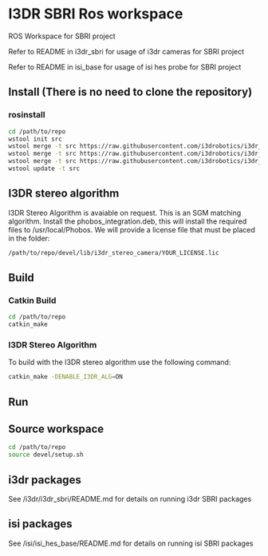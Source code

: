 # I3DR SBRI Ros workspace

ROS Workspace for SBRI project

Refer to README in i3dr_sbri for usage of i3dr cameras for SBRI project

Refer to README in isi_base for usage of isi hes probe for SBRI project

## Install (There is no need to clone the repository)

### rosinstall

``` bash
cd /path/to/repo
wstool init src
wstool merge -t src https://raw.githubusercontent.com/i3drobotics/i3dr_sbri_rosinstall/master/i3dr_sbri.rosinstall
wstool merge -t src https://raw.githubusercontent.com/i3drobotics/i3dr_sbri_rosinstall/master/i3dr_ur.rosinstall
wstool merge -t src https://raw.githubusercontent.com/i3drobotics/i3dr_sbri_rosinstall/master/isi_sbri.rosinstall
wstool update -t src
```

## I3DR stereo algorithm

I3DR Stereo Algorithm is avaiable on request. This is an SGM matching algorithm.
Install the phobos_integration.deb, this will install the required files to /usr/local/Phobos.
We will provide a license file that must be placed in the folder:

``` bash
/path/to/repo/devel/lib/i3dr_stereo_camera/YOUR_LICENSE.lic
```

## Build

### Catkin Build

``` bash
cd /path/to/repo
catkin_make
```

### I3DR Stereo Algorithm

To build with the I3DR stereo algorithm use the following command:

``` bash
catkin_make -DENABLE_I3DR_ALG=ON
```

## Run

## Source workspace

``` bash
cd /path/to/repo
source devel/setup.sh
```

## i3dr packages

See /i3dr/i3dr_sbri/README.md for details on running i3dr SBRI packages

## isi packages

See /isi/isi_hes_base/README.md for details on running isi SBRI packages
